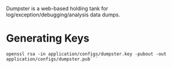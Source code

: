 Dumpster is a web-based holding tank for log/exception/debugging/analysis data dumps.

Generating Keys
======

```openssl genrsa -out application/configs/dumpster.key 1024
openssl rsa -in application/configs/dumpster.key -pubout -out application/configs/dumpster.pub```
